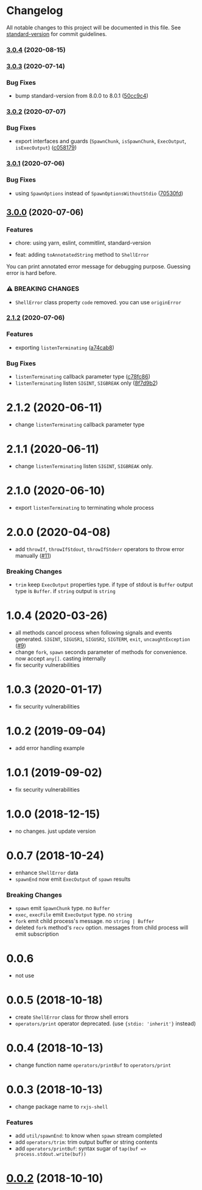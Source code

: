 # Changelog

All notable changes to this project will be documented in this file. See [standard-version](https://github.com/conventional-changelog/standard-version) for commit guidelines.

### [3.0.4](https://github.com/johnny-mh/rxjs-shell/compare/v3.0.3...v3.0.4) (2020-08-15)

### [3.0.3](https://github.com/johnny-mh/rxjs-shell/compare/v3.0.2...v3.0.3) (2020-07-14)


### Bug Fixes

* bump standard-version from 8.0.0 to 8.0.1 ([50cc9c4](https://github.com/johnny-mh/rxjs-shell/commit/50cc9c426114933acd1b92ba8dbd22617a1b3aae))

### [3.0.2](https://github.com/johnny-mh/rxjs-shell/compare/v3.0.1...v3.0.2) (2020-07-07)


### Bug Fixes

* export interfaces and guards (`SpawnChunk`, `isSpawnChunk`, `ExecOutput`, `isExecOutput`) ([c058179](https://github.com/johnny-mh/rxjs-shell/commit/c0581795b55a97fa9aaf0a63408e993ea9984f73))

### [3.0.1](https://github.com/johnny-mh/rxjs-shell/compare/v3.0.0...v3.0.1) (2020-07-06)


### Bug Fixes

* using `SpawnOptions` instead of `SpawnOptionsWithoutStdio` ([70530fd](https://github.com/johnny-mh/rxjs-shell/commit/70530fd251ec212169a12bcacbefbd7d3559c04a))

## [3.0.0](https://github.com/johnny-mh/rxjs-shell/compare/v2.1.2...v3.0.0) (2020-07-06)

### Features

* chore: using yarn, eslint, commitlint, standard-version
    
* feat: adding `toAnnotatedString` method to `ShellError`

You can print annotated error message for debugging purpose. Guessing error is hard before.

### ⚠ BREAKING CHANGES

* `ShellError` class property `code` removed. you can use `originError`

### [2.1.2](https://github.com/johnny-mh/rxjs-shell/compare/v2.0.0...v2.1.2) (2020-07-06)


### Features

* exporting `listenTerminating` ([a74cab8](https://github.com/johnny-mh/rxjs-shell/commit/a74cab89a4395985c05bea8d0d499d4422699e44))


### Bug Fixes

* `listenTerminating` callback parameter type ([c78fc86](https://github.com/johnny-mh/rxjs-shell/commit/c78fc8685917c41f6126400a1fdfb9e4db523ca1))
* `listenTerminating` listen `SIGINT`, `SIGBREAK` only ([8f7d9b2](https://github.com/johnny-mh/rxjs-shell/commit/8f7d9b2e67fde15427ff951bf61b9c620cc8f12d))

# 2.1.2 (2020-06-11)

- change `listenTerminating` callback parameter type

# 2.1.1 (2020-06-11)

- change `listenTerminating` listen `SIGINT`, `SIGBREAK` only.

# 2.1.0 (2020-06-10)

- export `listenTerminating` to terminating whole process

# 2.0.0 (2020-04-08)

- add `throwIf`, `throwIfStdout`, `throwIfStderr` operators to throw error manually ([#11](https://github.com/johnny-mh/rxjs-shell/issues/11))

### Breaking Changes

- `trim` keep `ExecOutput` properties type. if type of stdout is `Buffer` output type is `Buffer`. if `string` output is `string`

# 1.0.4 (2020-03-26)

- all methods cancel process when following signals and events generated. `SIGINT`, `SIGUSR1`, `SIGUSR2`, `SIGTERM`, `exit`, `uncaughtException` ([#9](https://github.com/johnny-mh/rxjs-shell/issues/9))
- change `fork`, `spawn` seconds parameter of methods for convenience. now accept `any[]`. casting internally
- fix security vulnerabilities

# 1.0.3 (2020-01-17)

- fix security vulnerabilities

# 1.0.2 (2019-09-04)

- add error handling example

# 1.0.1 (2019-09-02)

- fix security vulnerabilities

# 1.0.0 (2018-12-15)

- no changes. just update version

# 0.0.7 (2018-10-24)

- enhance `ShellError` data
- `spawnEnd` now emit `ExecOutput` of `spawn` results

### Breaking Changes

- `spawn` emit `SpawnChunk` type. no `Buffer`
- `exec`, `execFile` emit `ExecOutput` type. no `string`
- `fork` emit child process's message. no `string | Buffer`
- deleted `fork` method's `recv` option. messages from child process will emit subscription

# 0.0.6

- not use

# 0.0.5 (2018-10-18)

- create `ShellError` class for throw shell errors
- `operators/print` operator deprecated. (use `{stdio: 'inherit'}` instead)

# 0.0.4 (2018-10-13)

- change function name `operators/printBuf` to `operators/print`

# 0.0.3 (2018-10-13)

- change package name to `rxjs-shell`

### Features

- add `util/spawnEnd`: to know when `spawn` stream completed
- add `operators/trim`: trim output buffer or string contents
- add `operators/printBuf`: syntax sugar of `tap(buf => process.stdout.write(buf))`

# [0.0.2](https://github.com/johnny-mh/rxjs-shell-operators/commit/d249d3570dcc6d87d200aae4570c621a90aafdeb) (2018-10-10)
